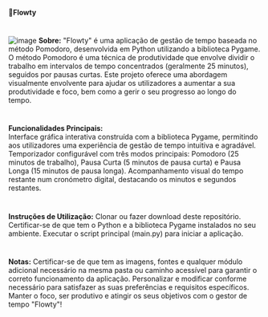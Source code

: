 <b>🍅Flowty</b>
#
![image](https://github.com/user-attachments/assets/d54395b1-f7dc-445b-acaa-8d579e4aa8e8)
<b>Sobre:</b>
"Flowty" é uma aplicação de gestão de tempo baseada no método Pomodoro, desenvolvida em Python utilizando a biblioteca Pygame. O método Pomodoro é uma técnica de produtividade que envolve dividir o trabalho em intervalos de tempo concentrados (geralmente 25 minutos), seguidos por pausas curtas. Este projeto oferece uma abordagem visualmente envolvente para ajudar os utilizadores a aumentar a sua produtividade e foco, bem como a gerir o seu progresso ao longo do tempo.
<br>
#
<b>Funcionalidades Principais:</b><br>
Interface gráfica interativa construída com a biblioteca Pygame, permitindo aos utilizadores uma experiência de gestão de tempo intuitiva e agradável.
Temporizador configurável com três modos principais: Pomodoro (25 minutos de trabalho), Pausa Curta (5 minutos de pausa curta) e Pausa Longa (15 minutos de pausa longa).
Acompanhamento visual do tempo restante num cronómetro digital, destacando os minutos e segundos restantes.
<br>
#
<b>Instruções de Utilização:</b>
Clonar ou fazer download deste repositório.
Certificar-se de que tem o Python e a biblioteca Pygame instalados no seu ambiente.
Executar o script principal (main.py) para iniciar a aplicação.
<br>
#
<b>Notas:</b>
Certificar-se de que tem as imagens, fontes e qualquer módulo adicional necessário na mesma pasta ou caminho acessível para garantir o correto funcionamento da aplicação. Personalizar e modificar conforme necessário para satisfazer as suas preferências e requisitos específicos. Manter o foco, ser produtivo e atingir os seus objetivos com o gestor de tempo "Flowty"!
